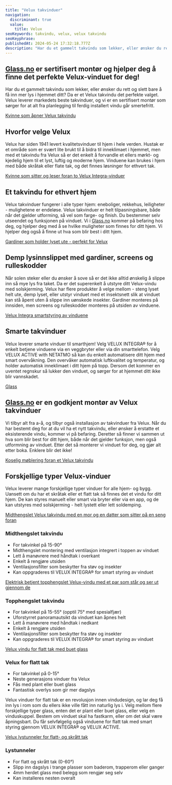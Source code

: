 ```yaml
---
title: "Velux takvinduer"
navigation:
  discriminant: true
  value:
    title: Velux
seoKeywords: takvindu, velux, velux takvindu
seoKeyphrase:
publishedAt: 2024-05-24 17:32:18.777Z
description: "Har du et gammelt takvindu som lekker, eller ønsker du rett og slett bare å få inn mer lys i hjemmet ditt? Da er et Velux takvindu det perfekte valget."
---
```


## [Glass.no](http://glass.no) er sertifisert montør og hjelper deg å finne det perfekte Velux-vinduet for deg!

Har du et gammelt takvindu som lekker, eller ønsker du rett og slett bare å få inn mer lys i hjemmet ditt? Da er et Velux takvindu det perfekte valget. Velux leverer markedets beste takvinduer, og vi er en sertifisert montør som sørger for at alt fra planlegging til ferdig installert vindu går smertefritt.

[Kvinne som åpner Velux takvindu](https://cdn.sanity.io/images/csbn9wp4/transformed-data/9223a1d39d2321e22a160e6294ccc8eea746b045-1279x851.png)

## Hvorfor velge Velux

Velux har siden 1941 levert kvalitetsvinduer til hjem i hele verden. Hustak er et område som er svært lite brukt til å bidra til inneklimaet i hjemmet, men med et takvindu fra Velux så er det enkelt å forvandle et ellers mørkt- og kjedelig hjem til et lyst, luftig og moderne hjem. Vinduene kan brukes i hjem med både skråtak eller flate tak, og det finnes løsninger for ethvert tak.

[Kvinne som sitter og leser foran to Velux Integra-vinduer](https://cdn.sanity.io/images/csbn9wp4/transformed-data/eac7cdf5fb7b5b242672d51159fa4a8d49f4a568-1280x960.jpg)

## Et takvindu for ethvert hjem

Velux takvinduer fungerer i alle typer hjem: eneboliger, rekkehus, leiligheter - mulighetene er endeløse. Velux takvinduer er helt tilpasningsbare, både når det gjelder utforming, så vel som farge- og finish. Du bestemmer selv utseendet og funksjonen på vinduet. Vi i [Glass.no](http://Glass.no) kommer på befaring hos deg, og hjelper deg med å se hvilke muligheter som finnes for ditt hjem. Vi hjelper deg også å finne ut hva som blir best i ditt hjem.

[Gardiner som holder lyset ute - perfekt for Velux](https://cdn.sanity.io/images/csbn9wp4/transformed-data/82db3895e1593b5643a64693f00c6ab5c8cb8658-1280x850.jpg)

## Demp lysinnslippet med gardiner, screens og rulleskodder

Når solen steker eller du ønsker å sove så er det ikke alltid ønskelig å slippe inn så mye lys fra taket. Da er det superenkelt å utstyre ditt Velux-vindu med solskjerming. Velux har flere produkter å velge mellom - steng lyset helt ute, demp lyset, eller utstyr vinduet med et insektsnett slik at vinduet kan stå åpent uten å slippe inn uønskede insekter. Gardiner monteres på innsiden, men screens og rulleskodder monteres på utsiden av vinduene.

[Velux Integra smartstyring av vinduene](https://cdn.sanity.io/images/csbn9wp4/transformed-data/c3fb2ef5ffc55c6331a6e58e88c89549c399b765-1280x853.jpg)

## Smarte takvinduer

Velux leverer smarte vinduer til smarthjem! Velg VELUX INTEGRA® for å enkelt betjene vinduene via en veggbryter eller via din smarttelefon. Velg VELUX ACTIVE with NETATMO så kan du enkelt automatisere ditt hjem med smart overvåkning. Den overvåker automatisk luftkvalitet og temperatur, og holder automatisk inneklimaet i ditt hjem på topp. Dersom det kommer en uventet regnskur så lukker den vinduet, og sørger for at hjemmet ditt ikke blir vannskadet.

[Glass](https://cdn.sanity.io/images/csbn9wp4/transformed-data/85fc14f5cde8ad903d8c75686d46325089e7281a-750x563.jpg)

## [Glass.no](http://Glass.no) er en godkjent montør av Velux takvinduer

Vi tilbyr alt fra a-å, og tilbyr også installasjon av takvinduer fra Velux. Når du har bestemt deg for at du vil ha et nytt takvindu, eller ønsker å erstatte et eksisterende vindu, kommer vi på befaring. Deretter så finner vi sammen ut hva som blir best for ditt hjem, både når det gjelder funksjon, men også utformning av vinduet. Etter det så monterer vi vinduet for deg, og gjør alt etter boka. Enklere blir det ikke!

[Koselig møblering foran et Velux takvindu](https://cdn.sanity.io/images/csbn9wp4/transformed-data/ffffff5b21da328e0c312e9c906236604be2927c-940x643.jpg)

## Forskjellige typer Velux-vinduer

Velux leverer mange forskjellige typer vinduer for alle hjem- og bygg. Uansett om du har et skråtak eller et flatt tak så finnes det et vindu for ditt hjem. De kan styres manuelt eller smart via bryter eller via en app, og de kan utstyres med solskjerming - helt lystett eller lett soldemping.

[Midthengslet Velux takvindu med en mor og en datter som sitter på en seng foran](https://cdn.sanity.io/images/csbn9wp4/transformed-data/060edff7eb15bbb81a8a8787b8e98f49269596d6-1280x920.jpg)

### Midthengslet takvindu

- For takvinkel på 15-90°
- Midthengslet montering med ventilasjon integrert i toppen av vinduet
- Lett å manøvrere med håndtak i overkant
- Enkelt å rengjøre utsiden
- Ventilasjonsfilter som beskytter fra støv og insekter
- Kan oppgraderes til VELUX INTEGRA® for smart styring av vinduet

[Elektrisk betjent topphengslet Velux-vindu med et par som står og ser ut gjennom de](https://cdn.sanity.io/images/csbn9wp4/transformed-data/4b9f3680cce05d56d9bf95ceef6700b76df0f587-1280x853.jpg)

### Topphengslet takvindu

- For takvinkel på 15-55° (opptil 75° med spesialfjær)
- Uforstyrret panoramautsikt da vinduet kan åpnes helt
- Lett å manøvrere med håndtak i nedkant
- Enkelt å rengjøre utsiden
- Ventilasjonsfilter som beskytter fra støv og insekter
- Kan oppgraderes til VELUX INTEGRA® for smart styring av vinduet

[Velux vindu for flatt tak med buet glass](https://cdn.sanity.io/images/csbn9wp4/transformed-data/19dfab8933d9e7668377272c052afdb742b621ec-1280x850.jpg)

### Velux for flatt tak

- For takvinkel på 0-15°
- Neste generasjons vinduer fra Velux
- Fås med plant eller buet glass
- Fantastisk overlys som gir mer dagslys

Velux vinduer for flatt tak er en revolusjon innen vindudesign, og lar deg få inn lys i rom som du ellers ikke ville fått inn naturlig lys i. Velg mellom flere forskjellige typer glass, enten det er plant eller buet glass, eller velg en vinduskuppel. Bestem om vinduet skal ha fastkarm, eller om det skal være åpningsbart. Du får selvfølgelig også vinduene for flatt tak med smart styring gjennom VELUX INTEGRA® og VELUX ACTIVE.

[Velux lystunneler for flatt- og skrått tak](https://cdn.sanity.io/images/csbn9wp4/transformed-data/f9304a36792e43025cb10aa919d12d9212d4ab11-853x1280.jpg)

### Lystunneler

- For flatt og skrått tak (0-60°)
- Slipp inn dagslys i trange plasser som baderom, trapperom eller ganger
- 4mm herdet glass med belegg som rengjør seg selv
- Kan installeres nesten overalt
